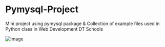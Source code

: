 # Pymysql-Project
Mini project using pymysql package &amp; Collection of example files used in Python class in Web Development DT Schools

![image](https://user-images.githubusercontent.com/83086978/166719509-780bff8f-47fa-42ab-8b6d-37d52072e3e4.png)
